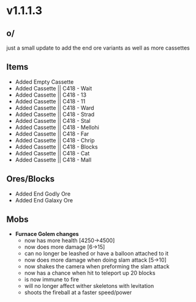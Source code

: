 # v1.1.1.3

## o/

just a small update to add the end ore variants as well as more cassettes

## **Items**

* Added Empty Cassette
* Added Cassette || C418 - Wait
* Added Cassette || C418 - 13
* Added Cassette || C418 - 11
* Added Cassette || C418 - Ward
* Added Cassette || C418 - Strad
* Added Cassette || C418 - Stal
* Added Cassette || C418 - Mellohi
* Added Cassette || C418 - Far
* Added Cassette || C418 - Chrip
* Added Cassette || C418 - Blocks
* Added Cassette || C418 - Cat
* Added Cassette || C418 - Mall

## **Ores/Blocks**

* Added End Godly Ore
* Added End Galaxy Ore

## **Mobs**

* **Furnace Golem changes**
  * now has more health \[4250->4500]
  * now does more damage \[6->15]
  * can no longer be leashed or have a balloon attached to it
  * now does more damage when doing slam attack \[5->10]
  * now shakes the camera when preforming the slam attack
  * now has a chance when hit to teleport up 20 blocks
  * is now immune to fire
  * will no longer affect wither skeletons with levitation
  * shoots the fireball at a faster speed/power
